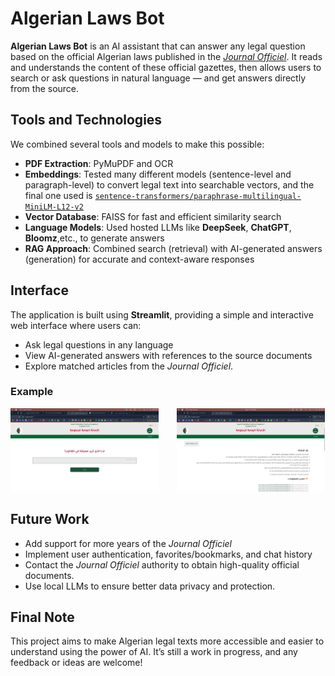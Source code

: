 #   Algerian Laws Bot

**Algerian Laws Bot** is an AI assistant that can answer any legal question based on the official Algerian laws published in the [*Journal Officiel*](https://www.joradp.dz/HFR/Index.htm). It reads and understands the content of these official gazettes, then allows users to search or ask questions in natural language — and get answers directly from the source.

## Tools and Technologies

We combined several tools and models to make this possible:

- **PDF Extraction**: PyMuPDF and OCR
- **Embeddings**: Tested many different models (sentence-level and paragraph-level) to convert legal text into searchable vectors, and the final one used is [`sentence-transformers/paraphrase-multilingual-MiniLM-L12-v2`](https://huggingface.co/sentence-transformers/paraphrase-multilingual-MiniLM-L12-v2)
- **Vector Database**: FAISS for fast and efficient similarity search  
- **Language Models**: Used hosted LLMs like **DeepSeek**, **ChatGPT**, **Bloomz**,etc., to generate answers  
- **RAG Approach**: Combined search (retrieval) with AI-generated answers (generation) for accurate and context-aware responses

## Interface

The application is built using **Streamlit**, providing a simple and interactive web interface where users can:

- Ask legal questions in any language
- View AI-generated answers with references to the source documents
- Explore matched articles from the *Journal Officiel*.

### Example

<p float="left">
  <img src="images/image1.jpg" width="47%" style="margin-right:5%" />
  <img src="images/image2.jpg" width="47%" />
</p>

##  Future Work

- Add support for more years of the *Journal Officiel*  
- Implement user authentication, favorites/bookmarks, and chat history  
- Contact the *Journal Officiel* authority to obtain high-quality official documents.
- Use local LLMs to ensure better data privacy and protection.

## Final Note

This project aims to make Algerian legal texts more accessible and easier to understand using the power of AI. It’s still a work in progress, and any feedback or ideas are welcome!


